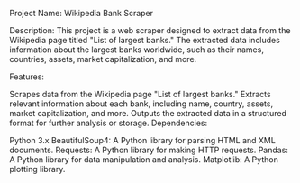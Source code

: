 Project Name: Wikipedia Bank Scraper

Description:
This project is a web scraper designed to extract data from the Wikipedia page titled "List of largest banks." The extracted data includes information about the largest banks worldwide, such as their names, countries, assets, market capitalization, and more.

Features:

Scrapes data from the Wikipedia page "List of largest banks."
Extracts relevant information about each bank, including name, country, assets, market capitalization, and more.
Outputs the extracted data in a structured format for further analysis or storage.
Dependencies:

Python 3.x
BeautifulSoup4: A Python library for parsing HTML and XML documents.
Requests: A Python library for making HTTP requests.
Pandas: A Python library for data manipulation and analysis.
Matplotlib: A Python plotting library.
